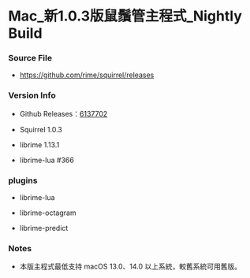 # Mac_新1.0.3版鼠鬚管主程式_Nightly Build

### Source File

- https://github.com/rime/squirrel/releases

### Version Info

- Github Releases：[6137702](https://github.com/rime/squirrel/releases)

- Squirrel 1.0.3

- librime 1.13.1

- librime-lua #366

### plugins

- librime-lua

- librime-octagram

- librime-predict

### Notes

- 本版主程式最低支持 macOS 13.0、14.0 以上系統，較舊系統可用舊版。